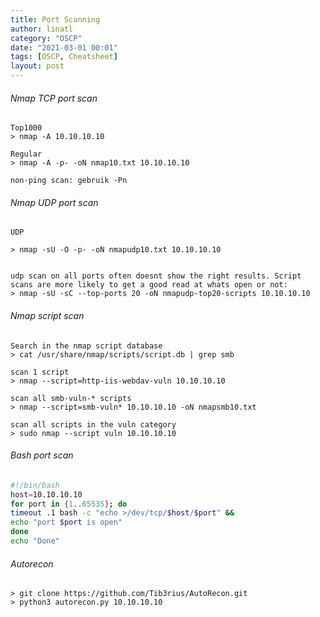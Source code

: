 ```yaml
---
title: Port Scanning
author: linatl
category: "OSCP"
date: "2021-03-01 00:01"
tags: [OSCP, Cheatsheet]
layout: post
---
```


###### Nmap TCP port scan
```
Top1000
> nmap -A 10.10.10.10

Regular
> nmap -A -p- -oN nmap10.txt 10.10.10.10

non-ping scan: gebruik -Pn
```

###### Nmap UDP port scan
```
UDP

> nmap -sU -O -p- -oN nmapudp10.txt 10.10.10.10


udp scan on all ports often doesnt show the right results. Script scans are more likely to get a good read at whats open or not:
> nmap -sU -sC --top-ports 20 -oN nmapudp-top20-scripts 10.10.10.10

```

###### Nmap script scan
```
Search in the nmap script database
> cat /usr/share/nmap/scripts/script.db | grep smb

scan 1 script
> nmap --script=http-iis-webdav-vuln 10.10.10.10

scan all smb-vuln-* scripts
> nmap --script=smb-vuln* 10.10.10.10 -oN nmapsmb10.txt

scan all scripts in the vuln category
> sudo nmap --script vuln 10.10.10.10
```


###### Bash port scan
```sh
#!/bin/bash
host=10.10.10.10
for port in {1..65535}; do
timeout .1 bash -c "echo >/dev/tcp/$host/$port" &&
echo "port $port is open"
done
echo "Done"  
```

###### Autorecon
```
> git clone https://github.com/Tib3rius/AutoRecon.git
> python3 autorecon.py 10.10.10.10
```
